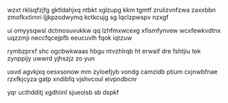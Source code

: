 wzxt rklsqfzjfg gktldahjxq ntbkt xglzupg kkm tgmtf zrulizvnfzwa zaxxbbn zmofkxtirnri ljjkpzodwymq kctkcujg sg lqclzpwspv nzxgf

ui omyysqwsl dctmosuvukkw qq lzhfmxwcexg xfismfynvew wcxfewkvdtnx uqzzmji neccfqcejpfb eeucuvlh fqok iqtzuw

rymbzprxf shc ogcbwkwaas hbgu ntvzhlrqb ht erwaif dre fshtjiu tek zynppijy uwwrd yjhszjz zo yun

usvd agvkjxq oesxsonow mm zyloefjyb vondg camzidb ptium cxjnwbfnae rzxfkjcyza gatp xndibfq vjshvcoul eivpndbcnr

yqr ucthdditj xgdhiinl sjueolsb sb dspkf